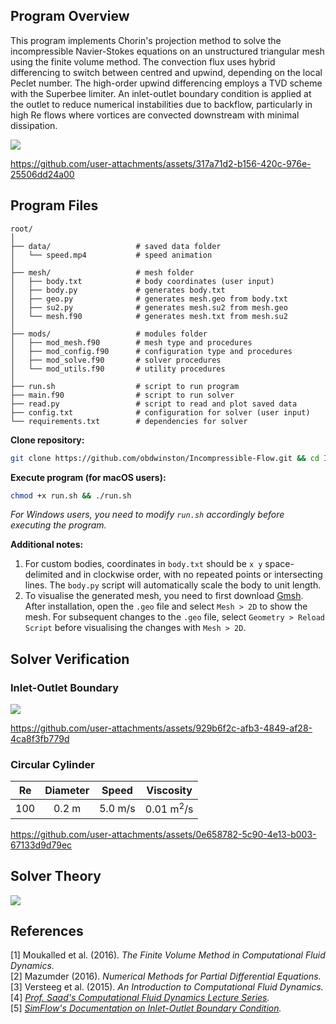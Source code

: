 ## Program Overview

This program implements Chorin's projection method to solve the incompressible Navier-Stokes equations on an unstructured triangular mesh using the finite volume method. The convection flux uses hybrid differencing to switch between centred and upwind, depending on the local Peclet number. The high-order upwind differencing employs a TVD scheme with the Superbee limiter. An inlet-outlet boundary condition is applied at the outlet to reduce numerical instabilities due to backflow, particularly in high Re flows where vortices are convected downstream with minimal dissipation.

![](https://github.com/user-attachments/assets/51e4886b-5f69-4d03-96c3-250836c17a89)

https://github.com/user-attachments/assets/317a71d2-b156-420c-976e-25506dd24a00

## Program Files

```
root/
│
├── data/                   # saved data folder
│   └── speed.mp4           # speed animation
│
├── mesh/                   # mesh folder
│   ├── body.txt            # body coordinates (user input)
│   ├── body.py             # generates body.txt
│   ├── geo.py              # generates mesh.geo from body.txt
│   ├── su2.py              # generates mesh.su2 from mesh.geo
│   └── mesh.f90            # generates mesh.txt from mesh.su2
│
├── mods/                   # modules folder
│   ├── mod_mesh.f90        # mesh type and procedures
│   ├── mod_config.f90      # configuration type and procedures
│   ├── mod_solve.f90       # solver procedures
│   └── mod_utils.f90       # utility procedures
│
├── run.sh                  # script to run program
├── main.f90                # script to run solver
├── read.py                 # script to read and plot saved data
├── config.txt              # configuration for solver (user input)
└── requirements.txt        # dependencies for solver
```

**Clone repository:**

```bash
git clone https://github.com/obdwinston/Incompressible-Flow.git && cd Incompressible-Flow
```

**Execute program (for macOS users):**

```bash
chmod +x run.sh && ./run.sh
```

_For Windows users, you need to modify `run.sh` accordingly before executing the program._

**Additional notes:**

1. For custom bodies, coordinates in `body.txt` should be `x y` space-delimited and in clockwise order, with no repeated points or intersecting lines. The `body.py` script will automatically scale the body to unit length.
2. To visualise the generated mesh, you need to first download [Gmsh](https://gmsh.info/#Download). After installation, open the `.geo` file and select `Mesh > 2D` to show the mesh. For subsequent changes to the `.geo` file, select `Geometry > Reload Script` before visualising the changes with `Mesh > 2D`.

## Solver Verification

### Inlet-Outlet Boundary

![](https://github.com/user-attachments/assets/26277156-2f95-463f-8907-89d7481cf33a)

https://github.com/user-attachments/assets/929b6f2c-afb3-4849-af28-4ca8f3fb779d

### Circular Cylinder

| Re  | Diameter |  Speed  |      Viscosity       |
| :-: | :------: | :-----: | :------------------: |
| 100 |  0.2 m   | 5.0 m/s | 0.01 m<sup>2</sup>/s |

https://github.com/user-attachments/assets/0e658782-5c90-4e13-b003-67133d9d79ec

## Solver Theory

![](https://github.com/user-attachments/assets/df9b6e9f-9c11-4c5d-8f5f-1c46cb7df4db)

## References

[1] Moukalled et al. (2016). _The Finite Volume Method in Computational Fluid Dynamics._  
[2] Mazumder (2016). _Numerical Methods for Partial Differential Equations._  
[3] Versteeg et al. (2015). _An Introduction to Computational Fluid Dynamics._  
[4] _[Prof. Saad's Computational Fluid Dynamics Lecture Series](https://www.youtube.com/watch?v=sSqtgi0zqT8&list=PLEaLl6Sf-KIC7oet7zvNfW03aocrIq-s4)._  
[5] _[SimFlow's Documentation on Inlet-Outlet Boundary Condition](https://help.sim-flow.com/boundary-conditions/inlet-outlet)._
